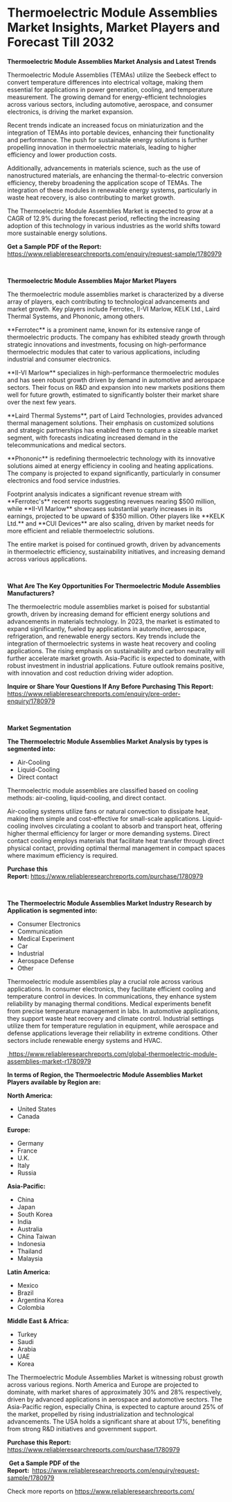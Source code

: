 <p><h1>Thermoelectric Module Assemblies Market Insights, Market Players and Forecast Till 2032</h1></p><p><strong>Thermoelectric Module Assemblies Market Analysis and Latest Trends</strong></p>
<p><p>Thermoelectric Module Assemblies (TEMAs) utilize the Seebeck effect to convert temperature differences into electrical voltage, making them essential for applications in power generation, cooling, and temperature measurement. The growing demand for energy-efficient technologies across various sectors, including automotive, aerospace, and consumer electronics, is driving the market expansion. </p><p>Recent trends indicate an increased focus on miniaturization and the integration of TEMAs into portable devices, enhancing their functionality and performance. The push for sustainable energy solutions is further propelling innovation in thermoelectric materials, leading to higher efficiency and lower production costs. </p><p>Additionally, advancements in materials science, such as the use of nanostructured materials, are enhancing the thermal-to-electric conversion efficiency, thereby broadening the application scope of TEMAs. The integration of these modules in renewable energy systems, particularly in waste heat recovery, is also contributing to market growth.</p><p>The Thermoelectric Module Assemblies Market is expected to grow at a CAGR of 12.9% during the forecast period, reflecting the increasing adoption of this technology in various industries as the world shifts toward more sustainable energy solutions.</p></p>
<p><strong>Get a Sample PDF of the Report:&nbsp;</strong> <a href="https://www.reliableresearchreports.com/enquiry/request-sample/1780979?utm_campaign=2098&utm_medium=2&utm_source=Github&utm_content=ia&utm_term=25032025&utm_id=thermoelectric-module-assemblies">https://www.reliableresearchreports.com/enquiry/request-sample/1780979</a></p>
<p>&nbsp;</p>
<p><strong>Thermoelectric Module Assemblies Major Market Players</strong></p>
<p><p>The thermoelectric module assemblies market is characterized by a diverse array of players, each contributing to technological advancements and market growth. Key players include Ferrotec, II-VI Marlow, KELK Ltd., Laird Thermal Systems, and Phononic, among others.</p><p>**Ferrotec** is a prominent name, known for its extensive range of thermoelectric products. The company has exhibited steady growth through strategic innovations and investments, focusing on high-performance thermoelectric modules that cater to various applications, including industrial and consumer electronics.</p><p>**II-VI Marlow** specializes in high-performance thermoelectric modules and has seen robust growth driven by demand in automotive and aerospace sectors. Their focus on R&D and expansion into new markets positions them well for future growth, estimated to significantly bolster their market share over the next few years.</p><p>**Laird Thermal Systems**, part of Laird Technologies, provides advanced thermal management solutions. Their emphasis on customized solutions and strategic partnerships has enabled them to capture a sizeable market segment, with forecasts indicating increased demand in the telecommunications and medical sectors.</p><p>**Phononic** is redefining thermoelectric technology with its innovative solutions aimed at energy efficiency in cooling and heating applications. The company is projected to expand significantly, particularly in consumer electronics and food service industries.</p><p>Footprint analysis indicates a significant revenue stream with **Ferrotec's** recent reports suggesting revenues nearing $500 million, while **II-VI Marlow** showcases substantial yearly increases in its earnings, projected to be upward of $350 million. Other players like **KELK Ltd.** and **CUI Devices** are also scaling, driven by market needs for more efficient and reliable thermoelectric solutions.</p><p>The entire market is poised for continued growth, driven by advancements in thermoelectric efficiency, sustainability initiatives, and increasing demand across various applications.</p></p>
<p>&nbsp;</p>
<p><strong>What Are The Key Opportunities For Thermoelectric Module Assemblies Manufacturers?</strong></p>
<p><p>The thermoelectric module assemblies market is poised for substantial growth, driven by increasing demand for efficient energy solutions and advancements in materials technology. In 2023, the market is estimated to expand significantly, fueled by applications in automotive, aerospace, refrigeration, and renewable energy sectors. Key trends include the integration of thermoelectric systems in waste heat recovery and cooling applications. The rising emphasis on sustainability and carbon neutrality will further accelerate market growth. Asia-Pacific is expected to dominate, with robust investment in industrial applications. Future outlook remains positive, with innovation and cost reduction driving wider adoption.</p></p>
<p><strong>Inquire or Share Your Questions If Any Before Purchasing This Report:</strong> <a href="https://www.reliableresearchreports.com/enquiry/pre-order-enquiry/1780979?utm_campaign=2098&utm_medium=2&utm_source=Github&utm_content=ia&utm_term=25032025&utm_id=thermoelectric-module-assemblies">https://www.reliableresearchreports.com/enquiry/pre-order-enquiry/1780979</a></p>
<p>&nbsp;</p>
<p><strong>Market Segmentation</strong></p>
<p><strong>The Thermoelectric Module Assemblies Market Analysis by types is segmented into:</strong></p>
<p><ul><li>Air-Cooling</li><li>Liquid-Cooling</li><li>Direct contact</li></ul></p>
<p><p>Thermoelectric module assemblies are classified based on cooling methods: air-cooling, liquid-cooling, and direct contact. </p><p>Air-cooling systems utilize fans or natural convection to dissipate heat, making them simple and cost-effective for small-scale applications. Liquid-cooling involves circulating a coolant to absorb and transport heat, offering higher thermal efficiency for larger or more demanding systems. Direct contact cooling employs materials that facilitate heat transfer through direct physical contact, providing optimal thermal management in compact spaces where maximum efficiency is required.</p></p>
<p><strong>Purchase this Report:&nbsp;</strong><a href="https://www.reliableresearchreports.com/purchase/1780979?utm_campaign=2098&utm_medium=2&utm_source=Github&utm_content=ia&utm_term=25032025&utm_id=thermoelectric-module-assemblies">https://www.reliableresearchreports.com/purchase/1780979</a></p>
<p>&nbsp;</p>
<p><strong>The Thermoelectric Module Assemblies Market Industry Research by Application is segmented into:</strong></p>
<p><ul><li>Consumer Electronics</li><li>Communication</li><li>Medical Experiment</li><li>Car</li><li>Industrial</li><li>Aerospace Defense</li><li>Other</li></ul></p>
<p><p>Thermoelectric module assemblies play a crucial role across various applications. In consumer electronics, they facilitate efficient cooling and temperature control in devices. In communications, they enhance system reliability by managing thermal conditions. Medical experiments benefit from precise temperature management in labs. In automotive applications, they support waste heat recovery and climate control. Industrial settings utilize them for temperature regulation in equipment, while aerospace and defense applications leverage their reliability in extreme conditions. Other sectors include renewable energy systems and HVAC.</p></p>
<p><a href="https://www.reliableresearchreports.com/global-thermoelectric-module-assemblies-market-r1780979?utm_campaign=2098&utm_medium=2&utm_source=Github&utm_content=ia&utm_term=25032025&utm_id=thermoelectric-module-assemblies">&nbsp;https://www.reliableresearchreports.com/global-thermoelectric-module-assemblies-market-r1780979</a></p>
<p><strong>In terms of Region, the Thermoelectric Module Assemblies Market Players available by Region are:</strong></p>
<p>
    <p> <strong> North America: </strong>
        <ul>
            <li>United States</li>
            <li>Canada</li>
        </ul>
        </p> 
    <p> <strong> Europe: </strong>
        <ul>
            <li>Germany</li>
            <li>France</li>
            <li>U.K.</li>
            <li>Italy</li>
            <li>Russia</li>
        </ul>
        </p> 
    <p> <strong> Asia-Pacific: </strong>
        <ul>
            <li>China</li>
            <li>Japan</li>
            <li>South Korea</li>
            <li>India</li>
            <li>Australia</li>
            <li>China Taiwan</li>
            <li>Indonesia</li>
            <li>Thailand</li>
            <li>Malaysia</li>
        </ul>
        </p> 
    <p> <strong> Latin America: </strong>
        <ul>
            <li>Mexico</li>
            <li>Brazil</li>
            <li>Argentina Korea</li>
            <li>Colombia</li>
        </ul>
        </p> 
    <p> <strong> Middle East & Africa: </strong>
        <ul>
            <li>Turkey</li>
            <li>Saudi</li>
            <li>Arabia</li>
            <li>UAE</li>
            <li>Korea</li>
        </ul>
    </p>
    </p>
<p><p>The Thermoelectric Module Assemblies Market is witnessing robust growth across various regions. North America and Europe are projected to dominate, with market shares of approximately 30% and 28% respectively, driven by advanced applications in aerospace and automotive sectors. The Asia-Pacific region, especially China, is expected to capture around 25% of the market, propelled by rising industrialization and technological advancements. The USA holds a significant share at about 17%, benefiting from strong R&D initiatives and government support.</p></p>
<p><strong>Purchase this Report: </strong><a href="https://www.reliableresearchreports.com/purchase/1780979?utm_campaign=2098&utm_medium=2&utm_source=Github&utm_content=ia&utm_term=25032025&utm_id=thermoelectric-module-assemblies">https://www.reliableresearchreports.com/purchase/1780979</a></p>
<p>&nbsp;<strong>Get a Sample PDF of the Report:&nbsp;&nbsp;</strong><a href="https://www.reliableresearchreports.com/enquiry/request-sample/1780979?utm_campaign=2098&utm_medium=2&utm_source=Github&utm_content=ia&utm_term=25032025&utm_id=thermoelectric-module-assemblies">https://www.reliableresearchreports.com/enquiry/request-sample/1780979</a></p>
<p><strong></strong></p>
<p>Check more reports on <a href="https://www.reliableresearchreports.com/?utm_campaign=2098&utm_medium=2&utm_source=Github&utm_content=ia&utm_term=25032025&utm_id=thermoelectric-module-assemblies">https://www.reliableresearchreports.com/</a></p>